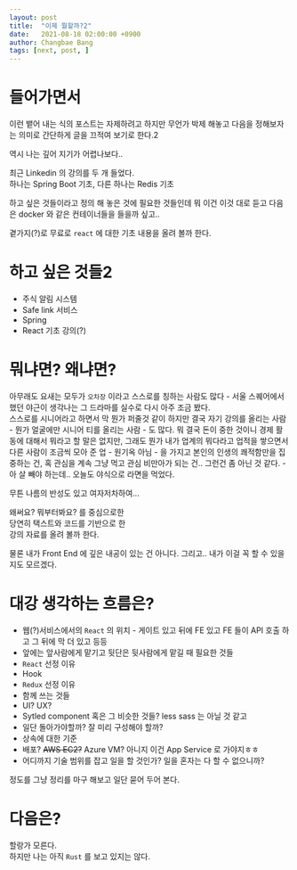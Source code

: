 ```yaml
---
layout: post
title:  "이제 뭘할까?2"
date:   2021-08-18 02:00:00 +0900
author: Changbae Bang
tags: [next, post, ]
---
```


# 들어가면서
이런 뱉어 내는 식의 포스트는 자제하려고 하지만 무언가 박제 해놓고 다음을 정해보자는 의미로 간단하게 글을 끄적여 보기로 한다.2  

역시 나는 깊어 지기가 어렵나보다..  

최근 Linkedin 의 강의를 두 개 들었다.  
하나는 Spring Boot 기초, 다른 하나는 Redis 기초  

하고 싶은 것들이라고 정의 해 놓은 것에 필요한 것들인데 뭐 이건 이것 대로 듣고 다음은 docker 와 같은 컨테이너들을 들을까 싶고..  

곁가지(?)로 무료로 `react` 에 대한 기초 내용을 올려 볼까 한다.  


# 하고 싶은 것들2
* 주식 알림 시스템
* Safe link 서비스
* Spring
* React 기초 강의(?)

# 뭐냐면? 왜냐면?
아무래도 요새는 모두가 `오차장` 이라고 스스로를 칭하는 사람도 많다 - 서울 스퀘어에서 했던 야근이 생각나는 그 드라마를 실수로 다시 아주 조금 봤다.  
스스로를 시니어라고 하면서 막 뭔가 퍼줄것 같이 하지만 결국 자기 강의를 올리는 사람 - 뭔가 얼굴에만 시니어 티를 올리는 사람 - 도 많다. 뭐 결국 돈이 중한 것이니 경제 활동에 대해서 뭐라고 할 말은 없지만, 그래도 뭔가 내가 업계의 뭐다라고 업적을 쌓으면서 다른 사람이 조금씩 모아 준 업 - 원기옥 아님 - 을 가지고 본인의 인생의 쾌적함만을 집중하는 건, 혹 관심을 계속 그냥 먹고 관심 비만아가 되는 건.. 그런건 좀 아닌 것 같다. - 아 살 빼야 하는데.. 오늘도 야식으로 라면을 먹었다.

무튼 나름의 반성도 있고 여자저차하여...

왜써요? 뭐부터봐요? 를 중심으로한  
당연히 택스트와 코드를 기반으로 한  
강의 자료를 올려 볼까 한다.  

물론 내가 Front End 에 깊은 내공이 있는 건 아니다. 그리고.. 내가 이걸 꼭 할 수 있을 지도 모르겠다.  

# 대강 생각하는 흐름은?
* 웹(?)서비스에서의 `React` 의 위치 - 게이트 있고 뒤에 FE 있고 FE 들이 API 호출 하고 그 뒤에 막 더 있고 등등
* 앞에는 앞사람에게 맡기고 뒷단은 뒷사람에게 맡길 때 필요한 것들
* `React` 선정 이유
* Hook
* `Redux` 선정 이유
* 함께 쓰는 것들
* UI? UX?
* Sytled component 혹은 그 비슷한 것들? less sass 는 아닐 것 같고
* 일단 돌아가야할까? 잘 미리 구성해야 할까?
* 상속에 대한 기준
* 배포? ~~AWS EC2?~~ Azure VM? 아니지 이건 App Service 로 가야지ㅎㅎ
* 어디까지 기술 범위를 잡고 일을 할 것인가? 일을 혼자는 다 할 수 없으니까?


정도를 그냥 정리를 마구 해보고 일단 묻어 두어 본다.

# 다음은?

할랑가 모른다.  
하지만 나는 아직 `Rust` 를 보고 있지는 않다.
